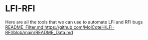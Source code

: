 # LFI-RFI
Here are all the tools that we can use to automate LFI and RFI bugs
[README_Filter.md
](https://github.com/MolCoteH/LFI-RFI/blob/main/README_Data.md)https://github.com/MolCoteH/LFI-RFI/blob/main/README_Data.md
